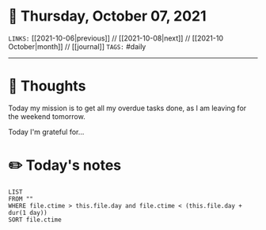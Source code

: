 # 📅 Thursday, October 07, 2021
`LINKS:` [[2021-10-06|previous]] // [[2021-10-08|next]] // [[2021-10 October|month]] // [[journal]] 
`TAGS:` #daily

---
# 💭 Thoughts
Today my mission is to get all my overdue tasks done, as I am leaving for the weekend tomorrow. 

Today I'm grateful for...

# ✏️ Today's notes
```dataview
LIST 
FROM ""
WHERE file.ctime > this.file.day and file.ctime < (this.file.day + dur(1 day))
SORT file.ctime
```
